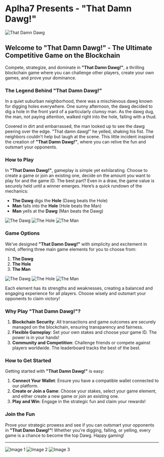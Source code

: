 # Aplha7 Presents - "That Damn Dawg!"

![That Damn Dawg](https://raw.githubusercontent.com/ArielRin/A7Claim/master/src/Components/NFTViewer/Imagesforgithub/Banner.png)

## Welcome to "That Damn Dawg!" - The Ultimate Competitive Game on the Blockchain

Compete, strategize, and dominate in **"That Damn Dawg!"**, a thrilling blockchain game where you can challenge other players, create your own games, and prove your dominance.

### The Legend Behind "That Damn Dawg!"

In a quiet suburban neighborhood, there was a mischievous dawg known for digging holes everywhere. One sunny afternoon, the dawg decided to dig a hole in the front yard of a particularly clumsy man. As the dawg dug, the man, not paying attention, walked right into the hole, falling with a thud.

Covered in dirt and embarrassed, the man looked up to see the dawg peering over the edge. "That damn dawg!" he yelled, shaking his fist. The neighbors couldn't help but laugh at the scene. This little incident inspired the creation of **"That Damn Dawg!"**, where you can relive the fun and outsmart your opponents.

### How to Play

In **"That Damn Dawg!"**, gameplay is simple yet exhilarating. Choose to create a game or join an existing one, decide on the amount you want to play for and the game ID. The best part? Even in a draw, the game value is securely held until a winner emerges. Here’s a quick rundown of the mechanics:

- **The Dawg** digs the **Hole** (Dawg beats the Hole)
- **Man** falls into the **Hole** (Hole beats the Man)
- **Man** yells at the **Dawg** (Man beats the Dawg)


![The Dawg](https://raw.githubusercontent.com/ArielRin/A7Claim/master/src/Components/NFTViewer/Imagesforgithub/DawgBeatsHole.png) ![The Hole](https://raw.githubusercontent.com/ArielRin/A7Claim/master/src/Components/NFTViewer/Imagesforgithub/HoleBeatsMan.png) ![The Man](https://raw.githubusercontent.com/ArielRin/A7Claim/master/src/Components/NFTViewer/Imagesforgithub/ManBeatsDawg.png)
### Game Options

We’ve designed **"That Damn Dawg!"** with simplicity and excitement in mind, offering three main game elements for you to choose from:

1. **The Dawg**
2. **The Hole**
3. **The Man**


![The Dawg](https://raw.githubusercontent.com/ArielRin/A7Claim/master/src/Components/NFTViewer/Imagesforgithub/TheDawg.png) ![The Hole](https://raw.githubusercontent.com/ArielRin/A7Claim/master/src/Components/NFTViewer/Imagesforgithub/TheHole.png) ![The Man](https://raw.githubusercontent.com/ArielRin/A7Claim/master/src/Components/NFTViewer/Imagesforgithub/TheMan.png)

Each element has its strengths and weaknesses, creating a balanced and engaging experience for all players. Choose wisely and outsmart your opponents to claim victory!

### Why Play "That Damn Dawg!"?

1. **Blockchain Security**: All transactions and game outcomes are securely managed on the blockchain, ensuring transparency and fairness.
2. **Flexible Gameplay**: Set your own stakes and choose your game ID. The power is in your hands!
3. **Community and Competition**: Challenge friends or compete against players worldwide. The leaderboard tracks the best of the best.

### How to Get Started

Getting started with **"That Damn Dawg!"** is easy:

1. **Connect Your Wallet**: Ensure you have a compatible wallet connected to our platform.
2. **Create or Join a Game**: Choose your stakes, select your game element, and either create a new game or join an existing one.
3. **Play and Win**: Engage in the strategic fun and claim your rewards!

### Join the Fun

Prove your strategic prowess and see if you can outsmart your opponents in **"That Damn Dawg!"**! Whether you're digging, falling, or yelling, every game is a chance to become the top Dawg. Happy gaming!

---

![Image 1](path_to_image1.png) ![Image 2](path_to_image2.png) ![Image 3](path_to_image3.png)
